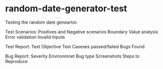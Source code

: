 # random-date-generator-test

Testing the random date geneartor.

Test Scenarios: 
           Positives and Negative scenarios
           Boundary Value analysis
           Error validation
           Invalid Inputs

 Test Report:
             Test Objective
             Test Caseses passed/failed
             Bugs Found

  Bug Report:
              Severity
              Environmnet
              Bug type
              Screenshots
              Steps to Reproduce

           
